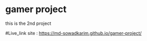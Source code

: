 # gamer project
 this is the 2nd project

 #Live_link
 site : https://md-sowadkarim.github.io/gamer-project/
